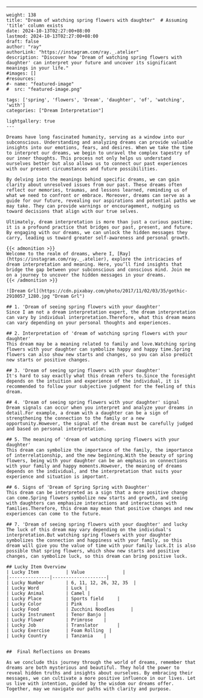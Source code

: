 ---
    weight: 138
    title: "Dream of watching spring flowers with daughter"  # Assuming 'title' column exists
    date: 2024-10-13T02:27:00+08:00
    lastmod: 2024-10-13T02:27:00+08:00
    draft: false
    author: "ray"
    authorLink: "https://instagram.com/ray._.atelier"
    description: "Discover how 'Dream of watching spring flowers with daughter' can interpret your future and uncover its significant meanings in your life."
    #images: []
    #resources:
    #- name: "featured-image"
    #  src: "featured-image.png"
    
    tags: ['spring', 'flowers', 'Dream', 'daughter', 'of', 'watching', 'with']
    categories: ["Dream Interpretation"]
    
    lightgallery: true
    ---
    
    Dreams have long fascinated humanity, serving as a window into our subconscious. Understanding and analyzing dreams can provide valuable insights into our emotions, fears, and desires. When we take the time to interpret our dreams, we begin to unravel the complex tapestry of our inner thoughts. This process not only helps us understand ourselves better but also allows us to connect our past experiences with our present circumstances and future possibilities.
    
    By delving into the meanings behind specific dreams, we can gain clarity about unresolved issues from our past. These dreams often reflect our memories, traumas, and lessons learned, reminding us of what we need to confront or embrace. Moreover, dreams can serve as a guide for our future, revealing our aspirations and potential paths we may take. They can provide warnings or encouragement, nudging us toward decisions that align with our true selves.
    
    Ultimately, dream interpretation is more than just a curious pastime; it is a profound practice that bridges our past, present, and future. By engaging with our dreams, we can unlock the hidden messages they carry, leading us toward greater self-awareness and personal growth.
    
    {{< admonition >}}
    Welcome to the realm of dreams, where I, [Ray](https://instagram.com/ray._.atelier), explore the intricacies of dream interpretation and meaning. Here, you’ll find insights that bridge the gap between your subconscious and conscious mind. Join me on a journey to uncover the hidden messages in your dreams.
    {{< /admonition >}}
    
    ![Dream Grl](https://cdn.pixabay.com/photo/2017/11/02/03/35/gothic-2910057_1280.jpg "Dream Grl")
    
    ## 1. 'Dream of seeing spring flowers with your daughter'
    Since I am not a dream interpretation expert, the dream interpretation can vary by individual interpretation.Therefore, what this dream means can vary depending on your personal thoughts and experiences.
    
    ## 2. Interpretation of 'dream of watching spring flowers with your daughter'
    This dream may be a meaning related to family and love.Watching spring flowers with your daughter can symbolize happy and happy time.Spring flowers can also show new starts and changes, so you can also predict new starts or positive changes.
    
    ## 3. 'Dream of seeing spring flowers with your daughter'
    It's hard to say exactly what this dream refers to.Since the foresight depends on the intuition and experience of the individual, it is recommended to follow your subjective judgment for the feeling of this dream.
    
    ## 4. 'Dream of seeing spring flowers with your daughter' signal
    Dream signals can occur when you interpret and analyze your dreams in detail.For example, a dream with a daughter can be a sign of strengthening the connection to the family or a new opportunity.However, the signal of the dream must be carefully judged and based on personal interpretation.
    
    ## 5. The meaning of 'dream of watching spring flowers with your daughter'
    This dream can symbolize the importance of the family, the importance of interrelationship, and the new beginning.With the beauty of spring flowers, being with your daughter can be an emphasis on connections with your family and happy moments.However, the meaning of dreams depends on the individual, and the interpretation that suits your experience and situation is important.
    
    ## 6. Signs of 'Dream of Spring Spring with Daughter'
    This dream can be interpreted as a sign that a more positive change can come.Spring flowers symbolize new starts and growth, and seeing with daughters can emphasize interactions and interactions with families.Therefore, this dream may mean that positive changes and new experiences can come to the future.
    
    ## 7. 'Dream of seeing spring flowers with your daughter' and lucky
    The luck of this dream may vary depending on the individual's interpretation.But watching spring flowers with your daughter symbolizes the connection and happiness with your family, so this dream will give you the value of time with your family luck.It is also possible that spring flowers, which show new starts and positive changes, can symbolize luck, so this dream can bring positive luck.
    
    ## Lucky Item Overview
    | Lucky Item          | Value              |
    |---------------|--------------------|
    | Lucky Number        | 6, 11, 12, 26, 32, 35  |
    | Lucky Word          | Luck |
    | Lucky Animal        | Camel |
    | Lucky Place         | Sports field     |
    | Lucky Color         | Pink     |
    | Lucky Food          | Zucchini Noodles      |
    | Lucky Instrument    | Tenor Banjo |
    | Lucky Flower        | Primrose    |
    | Lucky Job           | Translator       |
    | Lucky Exercise      | Foam Rolling  |
    | Lucky Country       | Tanzania    |
    
    
    ##  Final Reflections on Dreams
    
    As we conclude this journey through the world of dreams, remember that dreams are both mysterious and beautiful. They hold the power to reveal hidden truths and insights about ourselves. By embracing their messages, we can cultivate a more positive influence in our lives. Let us live with intention, guided by the wisdom our dreams offer. Together, may we navigate our paths with clarity and purpose.
    
